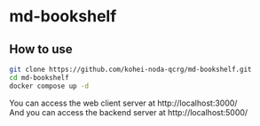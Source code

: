 # md-bookshelf

## How to use

```sh
git clone https://github.com/kohei-noda-qcrg/md-bookshelf.git
cd md-bookshelf
docker compose up -d
```

You can access the web client server at http://localhost:3000/  
And you can access the backend server at http://localhost:5000/
